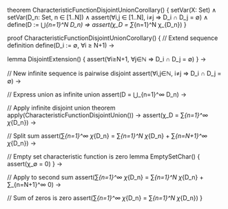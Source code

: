 theorem CharacteristicFunctionDisjointUnionCorollary() {
  setVar(X: Set) ∧
  setVar(D_n: Set, n ∈ [1..N]) ∧
  assert(∀i,j ∈ [1..N], i≠j ⇒ D_i ∩ D_j = ∅) ∧
  define(D := ⋃_{n=1}^N D_n) ⇒
  assert(χ_D = ∑_{n=1}^N χ_{D_n})
}

proof CharacteristicFunctionDisjointUnionCorollary() {
  // Extend sequence definition
  define(D_i := ∅, ∀i ≥ N+1) →
  
  lemma DisjointExtension() {
    assert(∀i≥N+1, ∀j∈ℕ ⇒ D_i ∩ D_j = ∅)
  } →
  
  // New infinite sequence is pairwise disjoint
  assert(∀i,j∈ℕ, i≠j ⇒ D_i ∩ D_j = ∅) →
  
  // Express union as infinite union
  assert(D = ⋃_{n=1}^∞ D_n) →
  
  // Apply infinite disjoint union theorem
  apply(CharacteristicFunctionDisjointUnion()) →
  assert(χ_D = ∑_{n=1}^∞ χ_{D_n}) →
  
  // Split sum
  assert(∑_{n=1}^∞ χ_{D_n} = ∑_{n=1}^N χ_{D_n} + ∑_{n=N+1}^∞ χ_{D_n}) →
  
  // Empty set characteristic function is zero
  lemma EmptySetChar() {
    assert(χ_∅ = 0)
  } →
  
  // Apply to second sum
  assert(∑_{n=1}^∞ χ_{D_n} = ∑_{n=1}^N χ_{D_n} + ∑_{n=N+1}^∞ 0) →
  
  // Sum of zeros is zero
  assert(∑_{n=1}^∞ χ_{D_n} = ∑_{n=1}^N χ_{D_n})
}